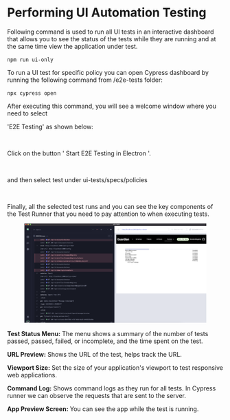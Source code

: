 # Performing UI Automation Testing

Following command is used to run all UI tests in an interactive dashboard that allows you to see the status of the tests while they are running and at the same time view the application under test.

```
npm run ui-only 
```

To run a UI test for specific policy you can open Cypress dashboard by running the following command from /e2e-tests folder:

```
npx cypress open 
```

After executing this command, you will see a welcome window where you need to select

'E2E Testing' as shown below:

<figure><img src="../../.gitbook/assets/image (7) (3).png" alt=""><figcaption></figcaption></figure>

Click on the button ' Start E2E Testing in Electron '.

<figure><img src="../../.gitbook/assets/image (9) (3).png" alt=""><figcaption></figcaption></figure>

and then select test under ui-tests/specs/policies

<figure><img src="../../.gitbook/assets/image (8) (4).png" alt=""><figcaption></figcaption></figure>

Finally, all the selected test runs and you can see the key components of the Test Runner that you need to pay attention to when executing tests.

<figure><img src="../../.gitbook/assets/image (2) (1) (1) (1) (1) (1) (1) (1) (1) (1) (1) (1) (1) (1) (1) (1) (1) (1) (1) (1) (1) (1) (1) (1) (1) (1) (1) (1) (1) (1) (1) (1) (1) (1) (1) (1).png" alt=""><figcaption></figcaption></figure>

**Test Status Menu:** The menu shows a summary of the number of tests passed, passed, failed, or incomplete, and the time spent on the test.

**URL Preview:** Shows the URL of the test, helps track the URL.

**Viewport Size:** Set the size of your application's viewport to test responsive web applications.

**Command Log:** Shows command logs as they run for all tests. In Cypress runner we can observe the requests that are sent to the server.

**App Preview Screen:** You can see the app while the test is running.
